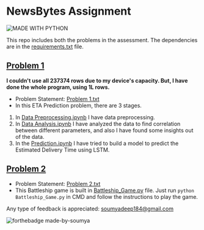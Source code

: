 # NewsBytes Assignment

![MADE WITH PYTHON](https://img.shields.io/badge/MADE_WITH-PYTHON-blue)

This repo includes both the problems in the assessment. The dependencies are in the [requirements.txt](requirements.txt) file.

## [Problem 1](Problem%201)
**I couldn't use all 237374 rows due to my device's capacity. But, I have done the whole program, using 1L rows.**

- Problem Statement: [Problem 1.txt](Problem%201/Problem%201.txt)
- In this ETA Prediction problem, there are 3 stages.
1. In [Data Preprocessing.ipynb](Problem%201/Data%20Preprocessing.ipynb) I have data preprocessing.
2. In [Data Analysis.ipynb](Problem%201/Data%20Analysis.ipynb) I have analyzed the data to find correlation between different parameters, and also I have found some insights out of the data.
3. In the [Prediction.ipynb](Problem%201/Prediction.ipynb) I have tried to build a model to predict the Estimated Delivery Time using LSTM.

## [Problem 2](Problem%202)

- Problem Statement: [Problem 2.txt](Problem%202/Problem%202.txt)
- This Battleship game is built in [Battleship_Game.py](Problem%202/Battleship_Game.py) file. Just run `python Battleship_Game.py` in CMD and follow the instructions to play the game.

Any type of feedback is appreciated: soumyadeep184@gmail.com

![forthebadge made-by-soumya](https://img.shields.io/badge/CREATED_BY-SOUMYA-blue)
